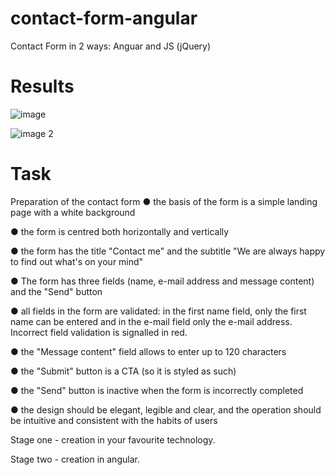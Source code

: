 # contact-form-angular
Contact Form in 2 ways: Anguar and JS (jQuery)

# Results
![image](https://user-images.githubusercontent.com/68155915/192437400-681de4b8-b61e-4c06-b223-250bc06ab067.jpg)

![image 2](https://user-images.githubusercontent.com/68155915/192437435-eb5b3ec6-04aa-46a5-82aa-84f79f369237.jpg)


# Task
Preparation of the contact form
● the basis of the form is a simple landing page with a white background

● the form is centred both horizontally and vertically

● the form has the title "Contact me" and the subtitle "We are always happy to find out
what's on your mind"

● The form has three fields (name, e-mail address and message content) and the "Send"
button

● all fields in the form are validated: in the first name field, only the first name can be
entered and in the e-mail field only the e-mail address. Incorrect field validation is
signalled in red.

● the "Message content" field allows to enter up to 120 characters

● the "Submit" button is a CTA (so it is styled as such)

● the "Send" button is inactive when the form is incorrectly completed

● the design should be elegant, legible and clear, and the operation should be intuitive and
consistent with the habits of users

Stage one - creation in your favourite technology.

Stage two - creation in angular.
